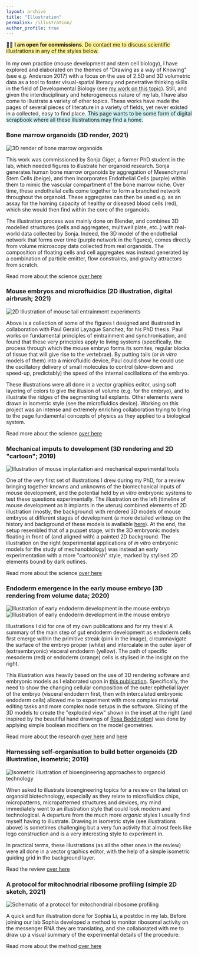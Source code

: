 ```yaml
---
layout: archive
title: "Illustration"
permalink: /illustration/
author_profile: true
---
```

🙋‍♂️ <span style="background-color: #fff194"> **I am open for commissions**. Do contact me to discuss scientific illustrations in any of the styles below. </span>
<br/><br/>
In my own practice (mouse development and stem cell biology), I have explored and elaborated on the themes of "Drawing as a way of Knowing" (see e.g. Anderson 2017) with a focus on the use of 2.5D and 3D volumetric data as a tool to foster visual-spatial literacy and penetrative thinking skills in the field of Developmental Biology (see [my work on this topic](https://www.biorxiv.org/content/10.1101/2020.11.23.393991v1)). Still, and given the interdisciplinary and heterogeneous nature of my lab, I have also come to illustrate a variety of other topics. These works have made the pages of several pieces of literature in a variety of fields, yet never existed in a collected, easy to find place. <span style="background-color: #ceeff0">This page wants to be some form of digital scrapbook where all these illustrations may find a home.</span>

### Bone marrow organoids (3D render, 2021)

![3D render of bone marrow organoids](https://StefanoVianello.github.io/images/Illustration_sonja01.PNG)

This work was commissioned by Sonja Giger, a former PhD student in the lab, which needed figures to illustrate her organoid research. Sonja generates human bone marrow organoids by aggregation of Mesenchymal Stem Cells (beige), and then incorporates Endothelial Cells (purple) within them to mimic the vascular compartment of the bone marrow niche. Over time, these endothelial cells come together to form a branched network throughout the organoid. These aggregates can then be used e.g. as an assay for the homing capacity of healthy or diseased blood cells (red), which she would then find within the core of the organoids.

The illustration process was mainly done on Blender, and combines 3D modelled structures (cells and aggregates, multiwell plate, etc..) with real-world data collected by Sonja. Indeed, the 3D model of the endothelial network that forms over time (purple network in the figures), comes directly from volume microscopy data collected from real organoids. The composition of  floating cells and cell aggregates was instead generated by a combination of particle emitter, flow constraints, and gravity attractors from scratch.

Read more about the science [over here](https://www.biorxiv.org/content/10.1101/2021.05.26.445803v1)

### Mouse embryos and microfluidics (2D illustration, digital airbrush; 2021)

![2D Illustration of mouse tail entrainment experiments](https://StefanoVianello.github.io/images/Illustration_paul01.PNG)

Above is a collection of some of the figures I designed and illustrated in collaboration with Paul Gerald Layague Sanchez, for his PhD thesis. Paul works on fundamental principles of eintrainment and synchronisation, and found that these very principles apply to living systems (specifically, the process through which the mouse embryo forms its somites, regular blocks of tissue that will give rise to the vertebrae). By putting tails (or *in vitro* models of them) into a microfluidic device, Paul could show he could use the oscillatory delivery of  small molecules to control (slow-down and speed-up, predictably) the speed of the internal oscillations of the embryo.

These illustrations were all done in a vector graphics editor, using soft layering of colors to give the illusion of volume (e.g. for the embryo), and to illustrate the ridges of the segmenting tail explants. Other elements were drawn in isometric style (see the microfluidics device). Working on this project was an intense and extremely enriching collaboration trying to bring to the page fundamental concepts of physics as they applied to a biological system.   

Read more about the science [over here](https://doi.org/10.11588/heidok.00029209)

### Mechanical imputs to development (3D rendering and 2D "cartoon"; 2019)

![Illustration of mouse implantation and mechanical experimental tools](https://StefanoVianello.github.io/images/Illustration_me01.PNG)

One of the very first set of illustrations I drew during my PhD, for a review bringing together knowns and unknowns of the biomechanical inputs of mouse development, and the potential held by *in vitro* embryonic systems to test these questions experimentally. The illustration on the left (timeline of mouse development as it implants in the uterus) combined elements of 2D illustration (mostly, the background) with rendered 3D models of mouse embryos at different stages of development (a more detailed writeup on the history and background of these models is available [here](https://www.biorxiv.org/content/10.1101/2020.11.23.393991v1)). At the end, the setup resembled that of a puppet stage, with the 3D embryonic models floating in front of (and aligned with) a painted 2D background. The illustration on the right (experimental applications of *in vitro* embryonic models for the study of mechanobiology) was instead an early experimentation with a more "cartoonish" style, marked by stylised 2D elements bound by dark outlines.

Read more about the science [over here](https://www.sciencedirect.com/science/article/pii/S1534580719301479)


### Endoderm emergence in the early mouse embryo (3D rendering from volume data; 2020)

![Illustration of early endoderm development in the mouse embryo](https://StefanoVianello.github.io/images/Illustration_me02.PNG)
![Illustration of early endoderm development in the mouse embryo](https://StefanoVianello.github.io/images/Illustration_me03.PNG)

Illustrations I did for one of my own publications and for my thesis! A summary of the main step of gut endoderm development as endoderm cells first emerge within the primitive streak (pink in the image), circumnavigate the surface of the embryo proper (white) and intercalate in the outer layer of (extraembryonic) visceral endoderm (yellow). The path of specific mesoderm (red) or endoderm (orange) cells is stylised in the insight on the right.

This illustration was heavily based on the use of 3D rendering software and embryonic models as I elaborated upon in [this publication](https://www.biorxiv.org/content/10.1101/2020.11.23.393991v1). Specifically, the need to show the changing cellular composition of the outer epithelial layer of the embryo (visceral endoderm first, then with intercalated embryonic endoderm cells) allowed me to experiment with more complex material editing tasks and more complex node setups in the software. Slicing of the 3D models to create the "exploded view" shown in the inset at the right (and inspired by the beautiful hand drawings of [Rosa Beddington]()) was done by applying simple boolean modifiers on the model geometries.

Read more about the  research [over here](https://www.biorxiv.org/content/10.1101/2020.06.07.138883v3) and [here](https://infoscience.epfl.ch/record/291467)



### Harnessing self-organisation to build better organoids (2D illustration, isometric; 2019)

![Isometric illustration of bioengineering approaches to organoid technology](https://StefanoVianello.github.io/images/Illustration_brassard01.PNG)

When asked to illustrate bioengineering topics for a review on the latest on organoid biotechnology, especially as they relate to microfluidics chips, micropatterns, micropatterned structures and devices, my mind immediately went to an illustration style that could look modern and technological. A departure from the much more *organic* styles I usually find myself having to illustrate. Drawing in isometric style (see illustrations above) is sometimes challenging but a very fun activity that almost feels like lego construction and is a very interesting style to experiment in.

In practical terms, these illustrations (as all the other ones in the review) were all done in a vector graphics editor, with the help of a simple isometric guiding grid in the background layer.

Read the review [over here](https://doi.org/10.1016/j.stem.2019.05.005)


### A protocol for mitochnodrial ribosome profiling  (simple 2D sketch, 2021)

![Schematic of a protocol for mitochondrial ribosome profiling](https://StefanoVianello.github.io/images/Illustration_sophia01.PNG)

A quick and fun illustration done for Sophia Li, a postdoc in my lab. Before joining our lab Sophia developed a method to monitor ribosomal activity on the messenger RNA they are translating, and she collaborated with me to draw up a visual summary of the experimental details of the procedure.

Read more about the method [over here](https://www.nature.com/articles/s41596-021-00517-1)


<!--- ### Human and mouse developmental models (simple 2D illustration; 2021)

Read more about the research [over here](https://www.nature.com/articles/s41563-020-00829-9)
![2D illustration of mouse and human embryonic models](https://StefanoVianello.github.io/images/Illustration_lutolf01.PNG) ---->
